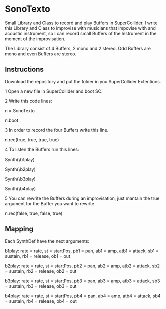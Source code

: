 # SonoTexto
Small Library and Class to record and play Buffers in SuperCollider. I write this Library and Class to improvise with musicians that impovise with and acoustic instrument, so I can record small Buffers of the Instrument in the moment of the improvisation.

The Library consist of 4 Buffers, 2 mono and 2 stereo. Odd Buffers are mono and even Buffers are stereo.

## Instructions
Download the repository and put the folder in you SuperCollider Extentions.

1 Open a new file in SuperCollider and boot SC.

2 Write this code lines: 

n = SonoTexto

n.boot

3 In order to record the four Buffers write this line.

n.rec(true, true, true, true)

4 To listen the Buffers run this lines:

Synth(\b1play)

Synth(\b2play)

Synth(\b3play)

Synth(\b4play)

5 You can rewrite the Buffers during an improvisation, just mantain the true argument for the Buffer you want to rewrite.

n.rec(false, true, false, true)

## Mapping
Each SynthDef have the next arguments:

b1play: rate = rate, st = startPos, pb1 = pan, ab1 = amp, atb1 = attack, sb1 = sustain, rb1 = release, ob1 = out 

b2play: rate = rate, st = startPos, pb2 = pan, ab2 = amp, atb2 = attack, sb2 = sustain, rb2 = release, ob2 = out

b3play: rate = rate, st = startPos, pb3 = pan, ab3 = amp, atb3 = attack, sb3 = sustain, rb3 = release, ob3 = out

b4play: rate = rate, st = startPos, pb4 = pan, ab4 = amp, atb4 = attack, sb4 = sustain, rb4 = release, ob4 = out
